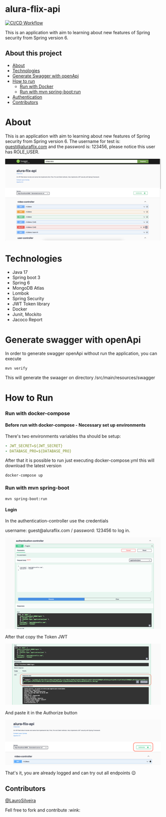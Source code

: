 # alura-flix-api

[![CI/CD Workflow](https://github.com/LauroSilveira/alura-flix-api/actions/workflows/ci.yml/badge.svg?branch=main)](https://github.com/LauroSilveira/alura-flix-api/actions/workflows/ci.yml)

This is an application with aim to learning about new features of Spring security from Spring version 6.

## About this project
* [About](#about)
* [Technologies](#Technologies)
* [Generate Swagger with openApi]()
* [How to run](#how-to-run)
  * [Run with Docker](#run-with-docker-compose)
  * [Run with mvn spring-boot:run]()
* [Authentication](#login)
* [Contributors](#contributors)

# About 
This is an application with aim to learning about new features of Spring security from Spring version 6.
The username for test is: guest@aluraflix.com and the password is: 123456, please notice this user has ROLE_USER.

![alura-flix-api-swagger.png](data/alura-flix-api-swagger.png)

# Technologies
- Java 17
- Spring boot 3
- Spring 6
- MongoDB Atlas
- Lombok
- Spring Security
- JWT Token library
- Docker 
- Junit, Mockito
- Jacoco Report

# Generate swagger with openApi
<p>In order to generate swagger openApi without run the application, you can execute</p>

```shell
mvn verify
```
<p>This will generate the swaager on directory /src/main/resources/swagger</p>

# How to Run
### Run with docker-compose
#### Before run with docker-compose - Necessary set up environments
<p>There's two environments variables tha should be setup:</p>

```yaml
- JWT_SECRET=${JWT_SECRET}
- DATABASE_PRO=${DATABASE_PRO}
```
<p>After that it is possible to run just executing docker-compose.yml this will download the latest version</p>

```shell
docker-compose up
```

### Run with mvn spring-boot
```shell
mvn spring-boot:run
```
#### Login
<p>In the authentication-controller use the credentials</p>
<p>username: guest@aluraflix.com / password: 123456 to log in.</p>

![login.png](data/login.png)

<p>After that copy the Token JWT</p>

![token-jwt.png](data/token-jwt.png)

<p>And paste it in the Authorize button</p>

![authorize-token.png](data/authorize-token.png)

That's it, you are already logged and can try out all endpoints :wink:

## Contributors
[@LauroSilveira](https://github.com/LauroSilveira)

<p>Fell free to fork and contribute :wink:</p>
